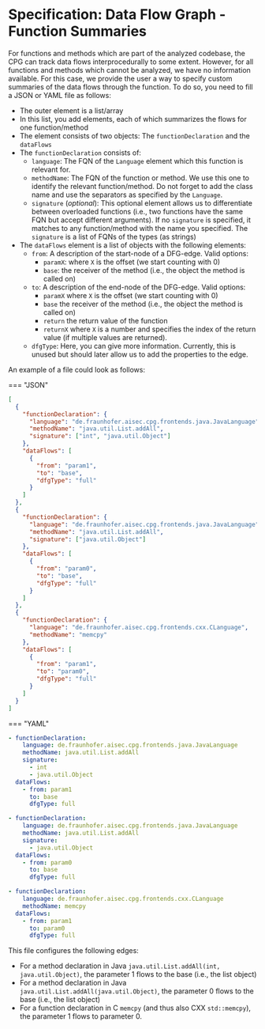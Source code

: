 # Specification: Data Flow Graph - Function Summaries

For functions and methods which are part of the analyzed codebase, the CPG can track data flows interprocedurally to some extent.
However, for all functions and methods which cannot be analyzed, we have no information available.
For this case, we provide the user a way to specify custom summaries of the data flows through the function.
To do so, you need to fill a JSON or YAML file as follows:

* The outer element is a list/array
* In this list, you add elements, each of which summarizes the flows for one function/method
* The element consists of two objects: The `functionDeclaration` and the `dataFlows`
* The `functionDeclaration` consists of:
  * `language`: The FQN of the `Language` element which this function is relevant for.
  * `methodName`: The FQN of the function or method. We use this one to identify the relevant function/method. Do not forget to add the class name and use the separators as specified by the `Language`.
  * `signature` (*optional*): This optional element allows us to differentiate between overloaded functions (i.e., two functions have the same FQN but accept different arguments). If no `signature` is specified, it matches to any function/method with the name you specified. The `signature` is a list of FQNs of the types (as strings)
* The `dataFlows` element is a list of objects with the following elements:
  * `from`: A description of the start-node of a DFG-edge. Valid options:
    * `paramX`: where `X` is the offset (we start counting with 0)
    * `base`: the receiver of the method (i.e., the object the method is called on)
  * `to`: A description of the end-node of the DFG-edge. Valid options:
    * `paramX` where `X` is the offset (we start counting with 0)
    * `base` the receiver of the method (i.e., the object the method is called on)
    * `return` the return value of the function
    * `returnX` where `X` is a number and specifies the index of the return value (if multiple values are returned).
  * `dfgType`: Here, you can give more information. Currently, this is unused but should later allow us to add the properties to the edge.

An example of a file could look as follows:

=== "JSON"

  ```json
  [
    {
      "functionDeclaration": {
        "language": "de.fraunhofer.aisec.cpg.frontends.java.JavaLanguage",
        "methodName": "java.util.List.addAll",
        "signature": ["int", "java.util.Object"]
      },
      "dataFlows": [
        {
          "from": "param1",
          "to": "base",
          "dfgType": "full"
        }
      ]
    },
    {
      "functionDeclaration": {
        "language": "de.fraunhofer.aisec.cpg.frontends.java.JavaLanguage",
        "methodName": "java.util.List.addAll",
        "signature": ["java.util.Object"]
      },
      "dataFlows": [
        {
          "from": "param0",
          "to": "base",
          "dfgType": "full"
        }
      ]
    },
    {
      "functionDeclaration": {
        "language": "de.fraunhofer.aisec.cpg.frontends.cxx.CLanguage",
        "methodName": "memcpy"
      },
      "dataFlows": [
        {
          "from": "param1",
          "to": "param0",
          "dfgType": "full"
        }
      ]
    }
  ]
  ```

=== "YAML"

  ```yml
  - functionDeclaration:
      language: de.fraunhofer.aisec.cpg.frontends.java.JavaLanguage
      methodName: java.util.List.addAll
      signature:
        - int
        - java.util.Object
    dataFlows:
      - from: param1
        to: base
        dfgType: full
  
  - functionDeclaration:
      language: de.fraunhofer.aisec.cpg.frontends.java.JavaLanguage
      methodName: java.util.List.addAll
      signature:
        - java.util.Object
    dataFlows:
      - from: param0
        to: base
        dfgType: full

  - functionDeclaration:
      language: de.fraunhofer.aisec.cpg.frontends.cxx.CLanguage
      methodName: memcpy
    dataFlows:
      - from: param1
        to: param0
        dfgType: full
  ```

This file configures the following edges:
* For a method declaration in Java `java.util.List.addAll(int, java.util.Object)`, the parameter 1 flows to the base (i.e., the list object)
* For a method declaration in Java `java.util.List.addAll(java.util.Object)`, the parameter 0 flows to the base (i.e., the list object)
* For a function declaration in C `memcpy` (and thus also CXX `std::memcpy`), the parameter 1 flows to parameter 0.